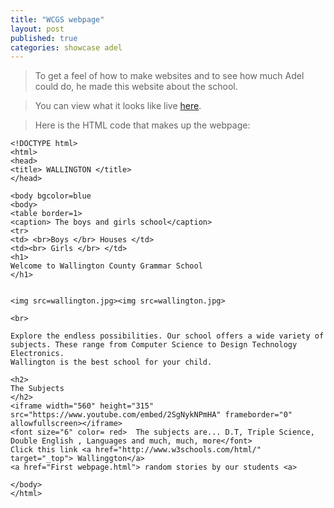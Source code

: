 ```yaml
---
title: "WCGS webpage"
layout: post
published: true
categories: showcase adel
---
```


> To get a feel of how to make websites and to see how much Adel could do, he made this website about the school.

> You can view what it looks like live [here](/files/showcase/Adel/wcgs-website/myfirstwebpage.html).

> Here is the HTML code that makes up the webpage:

    <!DOCTYPE html>
    <html>
    <head>
    <title> WALLINGTON </title>
    </head>
    
    <body bgcolor=blue
    <body>
    <table border=1>
    <caption> The boys and girls school</caption>
    <tr>
    <td> <br>Boys </br> Houses </td>
    <td><br> Girls </br> </td>
    <h1>
    Welcome to Wallington County Grammar School
    </h1>
    
    
    <img src=wallington.jpg><img src=wallington.jpg>
    
    <br>
    
    Explore the endless possibilities. Our school offers a wide variety of subjects. These range from Computer Science to Design Technology Electronics.
    Wallington is the best school for your child.
    
    <h2>
    The Subjects
    </h2>
    <iframe width="560" height="315" src="https://www.youtube.com/embed/2SgNykNPmHA" frameborder="0" allowfullscreen></iframe>
    <font size="6" color= red>  The subjects are... D.T, Triple Science, Double English , Languages and much, much, more</font>
    Click this link <a href="http://www.w3schools.com/html/" target="_top"> Wallinggton</a>
    <a href="First webpage.html"> random stories by our students <a>
    
    </body>
    </html>
